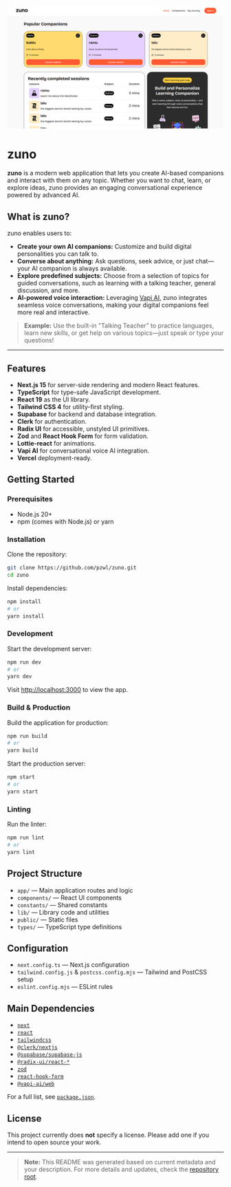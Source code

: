 ![zuno screenshot](./public/images/Screenshot%202025-06-06%20072535.png)

# zuno

**zuno** is a modern web application that lets you create AI-based companions and interact with them on any topic. Whether you want to chat, learn, or explore ideas, zuno provides an engaging conversational experience powered by advanced AI.

## What is zuno?

zuno enables users to:
- **Create your own AI companions:** Customize and build digital personalities you can talk to.
- **Converse about anything:** Ask questions, seek advice, or just chat—your AI companion is always available.
- **Explore predefined subjects:** Choose from a selection of topics for guided conversations, such as learning with a talking teacher, general discussion, and more.
- **AI-powered voice interaction:** Leveraging [Vapi AI](https://vapi.ai/), zuno integrates seamless voice conversations, making your digital companions feel more real and interactive.

> **Example:** Use the built-in "Talking Teacher" to practice languages, learn new skills, or get help on various topics—just speak or type your questions!

---

## Features

- **Next.js 15** for server-side rendering and modern React features.
- **TypeScript** for type-safe JavaScript development.
- **React 19** as the UI library.
- **Tailwind CSS 4** for utility-first styling.
- **Supabase** for backend and database integration.
- **Clerk** for authentication.
- **Radix UI** for accessible, unstyled UI primitives.
- **Zod** and **React Hook Form** for form validation.
- **Lottie-react** for animations.
- **Vapi AI** for conversational voice AI integration.
- **Vercel** deployment-ready.

## Getting Started

### Prerequisites

- Node.js 20+
- npm (comes with Node.js) or yarn

### Installation

Clone the repository:

```bash
git clone https://github.com/pzwl/zuno.git
cd zuno
```

Install dependencies:

```bash
npm install
# or
yarn install
```

### Development

Start the development server:

```bash
npm run dev
# or
yarn dev
```

Visit [http://localhost:3000](http://localhost:3000) to view the app.

### Build & Production

Build the application for production:

```bash
npm run build
# or
yarn build
```

Start the production server:

```bash
npm start
# or
yarn start
```

### Linting

Run the linter:

```bash
npm run lint
# or
yarn lint
```

## Project Structure

- `app/` — Main application routes and logic
- `components/` — React UI components
- `constants/` — Shared constants
- `lib/` — Library code and utilities
- `public/` — Static files
- `types/` — TypeScript type definitions

## Configuration

- `next.config.ts` — Next.js configuration
- `tailwind.config.js` & `postcss.config.mjs` — Tailwind and PostCSS setup
- `eslint.config.mjs` — ESLint rules

## Main Dependencies

- [`next`](https://nextjs.org/)
- [`react`](https://react.dev/)
- [`tailwindcss`](https://tailwindcss.com/)
- [`@clerk/nextjs`](https://clerk.dev/)
- [`@supabase/supabase-js`](https://supabase.com/docs/reference/javascript)
- [`@radix-ui/react-*`](https://www.radix-ui.com/)
- [`zod`](https://zod.dev/)
- [`react-hook-form`](https://react-hook-form.com/)
- [`@vapi-ai/web`](https://vapi.ai/)

For a full list, see [`package.json`](./package.json).

## License

This project currently does **not** specify a license. Please add one if you intend to open source your work.

---

> **Note:** This README was generated based on current metadata and your description. For more details and updates, check the [repository root](https://github.com/pzwl/zuno).